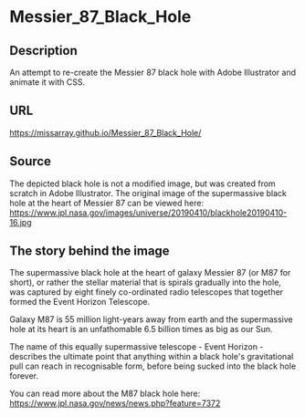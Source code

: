 # Messier_87_Black_Hole

## Description
An attempt to re-create the Messier 87 black hole with Adobe Illustrator and animate it with CSS.

## URL
https://missarray.github.io/Messier_87_Black_Hole/

## Source
The depicted black hole is not a modified image, but was created from scratch in Adobe Illustrator. The original image of the supermassive black hole at the heart of Messier 87 can be viewed here: 
https://www.jpl.nasa.gov/images/universe/20190410/blackhole20190410-16.jpg

## The story behind the image
The supermassive black hole at the heart of galaxy Messier 87 (or M87 for short), or rather the stellar material that is spirals gradually into the hole, was captured by eight finely co-ordinated radio telescopes that together formed the Event Horizon Telescope. 

Galaxy M87 is 55 million light-years away from earth and the supermassive hole at its heart is an unfathomable 6.5 billion times as big as our Sun.

The name of this equally supermassive telescope - Event Horizon - describes the ultimate point that anything within a black hole's gravitational pull can reach in recognisable form, before being sucked into the black hole forever.

You can read more about the M87 black hole here:
https://www.jpl.nasa.gov/news/news.php?feature=7372